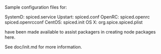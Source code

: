 Sample configuration files for:

SystemD: spiced.service
Upstart: spiced.conf
OpenRC:  spiced.openrc
         spiced.openrcconf
CentOS:  spiced.init
OS X:    org.spice.spiced.plist

have been made available to assist packagers in creating node packages here.

See doc/init.md for more information.
